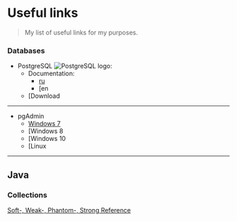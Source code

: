 # Useful links
>My list of useful links for my purposes.


### Databases
- PostgreSQL ![PostgreSQL logo](https://www.logo.wine/a/logo/PostgreSQL/PostgreSQL-Logo.wine.svg):
   - Documentation:
      - [ru](https://postgrespro.ru/docs/postgresql)
      - [en
   - [Download
***
* pgAdmin
   * [Windows 7](https://www.postgresql.org/ftp/pgadmin/pgadmin4/v4.30/windows/)
   * [Windows 8
   * [Windows 10
   * [Linux  
***
## Java

### Collections
[Soft-, Weak-, Phantom-, Strong Reference](https://habr.com/ru/post/169883/)
